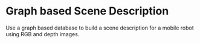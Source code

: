 # Graph based Scene Description

Use a graph based database to build a scene description for a mobile robot using RGB and depth images.